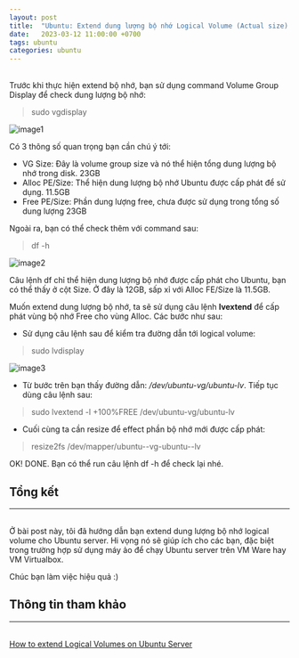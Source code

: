 ```yaml
---
layout: post
title:  "Ubuntu: Extend dung lượng bộ nhớ Logical Volume (Actual size) cho Ubuntu Server"
date:   2023-03-12 11:00:00 +0700
tags: ubuntu
categories: ubuntu
---
```

\
Trước khi thực hiện extend bộ nhớ, bạn sử dụng command Volume Group Display để check dung lượng bộ nhớ:

>sudo vgdisplay

![image1](https://static1.makeuseofimages.com/wordpress/wp-content/uploads/2022/09/logical_volume_vg_display_info.jpg?q=50&fit=crop&w=1500&dpr=1.5)

Có 3 thông số quan trọng bạn cần chú ý tới:
* VG Size: Đây là volume group size và nó thể hiện tổng dung lượng bộ nhớ trong disk. 23GB
* Alloc PE/Size: Thể hiện dung lượng bộ nhớ Ubuntu được cấp phát để sử dụng. 11.5GB
* Free PE/Size: Phần dung lượng free, chưa được sử dụng trong tổng số dung lượng 23GB

Ngoài ra, bạn có thể check thêm với command sau:

>df -h

![image2](https://static1.makeuseofimages.com/wordpress/wp-content/uploads/2022/09/ubuntu_df_command_display_info-1.jpg?q=50&fit=crop&w=1500&dpr=1.5)

Câu lệnh df chỉ thể hiện dung lượng bộ nhớ được cấp phát cho Ubuntu, bạn có thể thấy ở cột Size. Ở đây là 12GB, sấp xỉ với Alloc FE/Size là 11.5GB.

Muốn extend dung lượng bộ nhớ, ta sẽ sử dụng câu lệnh **lvextend** để cấp phát vùng bộ nhớ Free cho vùng Alloc. Các bước như sau:

* Sử dụng câu lệnh sau để kiểm tra đường dẫn tới logical volume:
>sudo lvdisplay

![image3](https://static1.makeuseofimages.com/wordpress/wp-content/uploads/2022/09/lv_display_command_on_linux.jpg?q=50&fit=crop&w=1500&dpr=1.5)

* Từ bước trên bạn thấy đường dẫn: _/dev/ubuntu-vg/ubuntu-lv_. Tiếp tục dùng câu lệnh sau:
>sudo lvextend -l +100%FREE /dev/ubuntu-vg/ubuntu-lv

* Cuối cùng ta cần resize để effect phần bộ nhớ mới được cấp phát:
>resize2fs /dev/mapper/ubuntu--vg-ubuntu--lv

OK! DONE. Bạn có thể run câu lệnh df -h để check lại nhé.

## **Tổng kết**
---
\
Ở bài post này, tôi đã hướng dẫn bạn extend dung lượng bộ nhớ logical volume cho Ubuntu server. Hi vọng nó sẽ giúp ích cho các bạn, đặc biệt trong trường hợp sử dụng máy ảo để chạy Ubuntu server trên VM Ware hay VM Virtualbox.

Chúc bạn làm việc hiệu quả :)

## **Thông tin tham khảo**
---
\
[How to extend Logical Volumes on Ubuntu Server](https://www.makeuseof.com/extend-logical-volumes-lvm-ubuntu-server/)